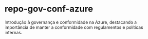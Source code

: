 # repo-gov-conf-azure
Introdução à governança e conformidade na Azure, destacando a importância de manter a conformidade com regulamentos e políticas internas.
